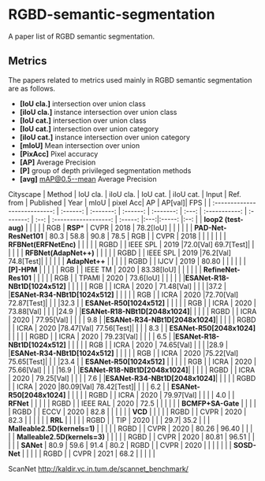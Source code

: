 # RGBD-semantic-segmentation
A paper list of RGBD semantic segmentation.


## Metrics
The papers related to metrics used mainly in RGBD semantic segmentation are as follows.

- **[IoU cla.]** intersection over union class
- **[iIoU cla.]** instance intersection over union class
- **[IoU cat.]** intersection over union class
- **[IoU cat.]** intersection over union category
- **[iIoU cat.]** instance intersection over union category
- **[mIoU]** Mean intersection over union
- **[PixAcc]**  Pixel  accuracy
- **[AP]**  Average Precision 
- **[P]** group of depth privileged segmentation methods
- **[avg]** mAP@0.5--mean Average Precision

Cityscape
|              Method           | IoU cla. | iIoU cla. | IoU cat. | iIoU cat. | Input |   Ref. from   | Published | Year |         mIoU         | pixel Acc|  AP | AP[val]| FPS |
| :---------------------------: | :------: | :-------: | :------: | :-------: | :---: | :-----------: | :-------: | :--: | :------------------: |  :-----: |:---:|:-----: |:--: |
|      **loop2 (test-aug)**     |          |           |          |           |  RGB  |     **RSP***  |    CVPR   | 2018 |       78.2[IoU]      |          |     |        |     |
|      **PAD-Net-ResNet101**    |   80.3   |   58.8    |   90.8   |     78.5  |  RGB  |               |    CVPR   | 2018 |                      |          |     |        |     |
|      **RFBNet(ERFNetEnc)**    |          |           |          |           | RGBD  |               |  IEEE SPL | 2019 |72.0[Val]   69.7[Test]|          |     |        |     |
|      **RFBNet(AdapNet++)**    |          |           |          |           | RGBD  |               |  IEEE SPL | 2019 |76.2[Val]   74.8[Test]|          |     |        |     |
|         **AdapNet++**         |          |           |          |           | RGBD  |               |    IJCV   | 2019 |        80.80         |          |     |        |     |
|            **[P]-HPM**        |          |           |          |           |  RGB  |               |   IEEE TM  | 2020 |      83.38[IoU]      |          |     |        |     |
|      **RefineNet-Res101**     |          |           |          |           |  RGB  |               |   TPAMI   | 2020 |      73.6[IoU]       |          |     |        |     |
|**ESANet-R18-NBt1D[1024x512]** |          |           |          |           |  RGB  |               |    ICRA   | 2020 |     71.48[Val]       |          |     |        |37.2 |
|**ESANet-R34-NBt1D[1024x512]** |          |           |          |           |  RGB  |               |    ICRA   | 2020 |72.70[Val] 72.87[Test]|          |     |        |32.3 |
|   **ESANet-R50[1024x512]**    |          |           |          |           |  RGB  |               |    ICRA   | 2020 |      73.88[Val]      |          |     |        |24.9 |
|**ESANet-R18-NBt1D[2048x1024]**|          |           |          |           | RGBD  |               |    ICRA   | 2020 |      77.95[Val]      |          |     |        | 9.8 |
|**ESANet-R34-NBt1D[2048x1024]**|          |           |          |           | RGBD  |               |    ICRA   | 2020 |78.47[Val] 77.56[Test]|          |     |        | 8.3 |
|   **ESANet-R50[2048x1024]**   |          |           |          |           | RGBD  |               |    ICRA   | 2020 |      79.23[Val]      |          |     |        | 6.5 |
|**ESANet-R18-NBt1D[1024x512]** |          |           |          |           |  RGB  |               |    ICRA   | 2020 |      74.65[Val]      |          |     |        |28.9 |
|**ESANet-R34-NBt1D[1024x512]** |          |           |          |           |  RGB  |               |    ICRA   | 2020 |75.22[Val] 75.65[Test]|          |     |        |23.4 |
|  **ESANet-R50[1024x512]**     |          |           |          |           |  RGB  |               |    ICRA   | 2020 |      75.66[Val]      |          |     |        |16.9 |
|**ESANet-R18-NBt1D[2048x1024]**|          |           |          |           | RGBD  |               |    ICRA   | 2020 |      79.25[Val]      |          |     |        | 7.6 |
|**ESANet-R34-NBt1D[2048x1024]**|          |           |          |           | RGBD  |               |    ICRA   | 2020 |80.09[Val] 78.42[Test]|          |     |        | 6.2 |
|  **ESANet-R50[2048x1024]**    |          |           |          |           | RGBD  |               |    ICRA   | 2020 |      79.97[Val]      |          |     |        | 4.0 |
|          **RFNet**            |          |           |          |           | RGBD  |               |  IEEE RAL | 2020 |         72.5         |          |     |        |     |
|        **BCMFP+SA-Gate**      |          |           |          |           | RGBD  |               |    ECCV   | 2020 |         82.8         |          |     |        |     |
|           **VCD**             |          |           |          |           | RGBD  |               |    CVPR   | 2020 |         82.3         |          |     |        |     | 
|           **RRL**             |          |           |          |           | RGBD  |               |     TIP   | 2020 |                      |          | 29.7|  35.2  |     |
| **Malleable2.5D(kernels=1)**  |          |           |          |           | RGBD  |               |    CVPR   | 2020 |         80.26        |  96.40   |     |        |     |
| **Malleable2.5D(kernels=3)**  |          |           |          |           | RGBD  |               |    CVPR   | 2020 |         80.81        |  96.51   |     |        |     |
|            **SANet**          |   80.9   |   59.6    |   91.4   |    80.2   | RGBD  |               |    CVPR   | 2020 |                      |          |     |        |     |
|         **SOSD-Net**          |          |           |          |           | RGBD  |               |    CVPR   | 2021 |          68.2        |          |     |        |     |

ScanNet
http://kaldir.vc.in.tum.de/scannet_benchmark/







